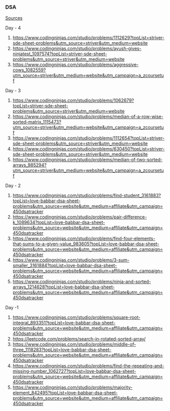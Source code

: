 ### DSA ###
[Sources](https://takeuforward.org/strivers-a2z-dsa-course/strivers-a2z-dsa-course-sheet-2/) 



Day - 4
1. https://www.codingninjas.com/studio/problems/1112629?topList=striver-sde-sheet-problems&utm_source=striver&utm_medium=website
2. https://www.codingninjas.com/studio/problems/ayush-gives-ninjatest_1097574?topList=striver-sde-sheet-problems&utm_source=striver&utm_medium=website
3. https://www.codingninjas.com/studio/problems/aggressive-cows_1082559?utm_source=striver&utm_medium=website&utm_campaign=a_zcoursetuf

Day - 3
1. https://www.codingninjas.com/studio/problems/1062679?topList=striver-sde-sheet-problems&utm_source=striver&utm_medium=website
2. https://www.codingninjas.com/studio/problems/median-of-a-row-wise-sorted-matrix_1115473?utm_source=striver&utm_medium=website&utm_campaign=a_zcoursetuf
3. https://www.codingninjas.com/studio/problems/1112654?topList=striver-sde-sheet-problems&utm_source=striver&utm_medium=website
4. https://www.codingninjas.com/studio/problems/630450?topList=striver-sde-sheet-problems&utm_source=striver&utm_medium=website
5. https://www.codingninjas.com/studio/problems/median-of-two-sorted-arrays_985294?utm_source=striver&utm_medium=website&utm_campaign=a_zcoursetuf

Day - 2
1. https://www.codingninjas.com/studio/problems/find-student_3161883?topList=love-babbar-dsa-sheet-problems&utm_source=website&utm_medium=affiliate&utm_campaign=450dsatracker
2. https://www.codingninjas.com/studio/problems/pair-difference-k_1089634?topList=love-babbar-dsa-sheet-problems&utm_source=website&utm_medium=affiliate&utm_campaign=450dsatracker
3. https://www.codingninjas.com/studio/problems/find-four-elements-that-sums-to-a-given-value_983605?topList=love-babbar-dsa-sheet-problems&utm_source=website&utm_medium=affiliate&utm_campaign=450dsatracker
4. https://www.codingninjas.com/studio/problems/3-sum-smaller_3161884?topList=love-babbar-dsa-sheet-problems&utm_source=website&utm_medium=affiliate&utm_campaign=450dsatracker
5. https://www.codingninjas.com/studio/problems/ninja-and-sorted-arrays_1214628?topList=love-babbar-dsa-sheet-problems&utm_source=website&utm_medium=affiliate&utm_campaign=450dsatracker

Day -1
1. https://www.codingninjas.com/studio/problems/square-root-integral_893351?topList=love-babbar-dsa-sheet-problems&utm_source=website&utm_medium=affiliate&utm_campaign=450dsatracker
2. https://leetcode.com/problems/search-in-rotated-sorted-array/
3. https://www.codingninjas.com/studio/problems/middle-of-three_1118283?topList=love-babbar-dsa-sheet-problems&utm_source=website&utm_medium=affiliate&utm_campaign=450dsatracker
4. https://www.codingninjas.com/studio/problems/find-the-repeating-and-missing-number_1062727?topList=love-babbar-dsa-sheet-problems&utm_source=website&utm_medium=affiliate&utm_campaign=450dsatracker
5. https://www.codingninjas.com/studio/problems/majority-element_842495?topList=love-babbar-dsa-sheet-problems&utm_source=website&utm_medium=affiliate&utm_campaign=450dsatracker
